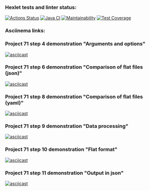 ### Hexlet tests and linter status:
[![Actions Status](https://github.com/Neksus87/java-project-71/actions/workflows/hexlet-check.yml/badge.svg)](https://github.com/Neksus87/java-project-71/actions)
[![Java CI](https://github.com/Neksus87/java-project-71/actions/workflows/build.yml/badge.svg)](https://github.com/Neksus87/java-project-71/actions/workflows/build.yml)
[![Maintainability](https://api.codeclimate.com/v1/badges/c6dfcce2572992591906/maintainability)](https://codeclimate.com/github/Neksus87/java-project-71/maintainability)
[![Test Coverage](https://api.codeclimate.com/v1/badges/c6dfcce2572992591906/test_coverage)](https://codeclimate.com/github/Neksus87/java-project-71/test_coverage)


### Asciinema links:
### Project 71 step 4 demonstration "Arguments and options"
[![asciicast](https://asciinema.org/a/tZ8jd87XE4E1GotdcXeqiH7AL.svg)](https://asciinema.org/a/tZ8jd87XE4E1GotdcXeqiH7AL)

### Project 71 step 6 demonstration "Comparison of flat files (json)"
[![asciicast](https://asciinema.org/a/qbeOBxC39B8AV62Ol7fO1rCYS.svg)](https://asciinema.org/a/qbeOBxC39B8AV62Ol7fO1rCYS)

### Project 71 step 8 demonstration "Comparison of flat files (yaml)"
[![asciicast](https://asciinema.org/a/TlHJKGl3m4EVtnmVmXzIICIec.svg)](https://asciinema.org/a/TlHJKGl3m4EVtnmVmXzIICIec)

### Project 71 step 9 demonstration "Data processing"
[![asciicast](https://asciinema.org/a/jgPFNKFSauGWXP03mP7n60dJa.svg)](https://asciinema.org/a/jgPFNKFSauGWXP03mP7n60dJa)

### Project 71 step 10 demonstration "Flat format"
[![asciicast](https://asciinema.org/a/HDH58lWXivNDkapMe4k67bjQi.svg)](https://asciinema.org/a/HDH58lWXivNDkapMe4k67bjQi)

### Project 71 step 11 demonstration "Output in json"
[![asciicast](https://asciinema.org/a/Jt5oCsEBPPFSCXLjQNcmdfd0b.svg)](https://asciinema.org/a/Jt5oCsEBPPFSCXLjQNcmdfd0b)
